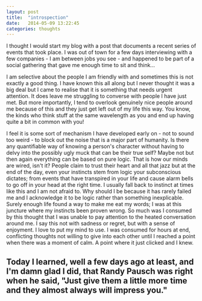 ```yaml
---
layout: post
title:  "introspection"
date:   2014-05-09 13:22:45
categories: thoughts
---
```


I thought I would start my blog with a post that documents a recent series of events that took place.
I was out of town for a few days interviewing with a few companies - I am between jobs you see - and happened to be part of a social gathering that gave me enough time to sit and think...

I am selective about the people I am friendly with and sometimes this is not exactly a good thing. I have known this all along but I never thought it was a big deal but I came to realise that it is something that needs urgent attention. It does leave me struggling to converse with people I have just met. But more importantly, I tend to overlook genuinely nice people around me because of this and they just get left out of my life this way. You know, the kinds who think stuff at the same wavelength as you and end up having quite a bit in common with you!

I feel it is some sort of mechanism I have developed early on - not to sound too weird - to block out the noise that is a major part of humanity. Is there any quantifiable way of knowing a person's character without having to delvy into the possibly ugly muck that can be their true self? Maybe not but then again everything can be based on pure logic. That is how our minds are wired, isn't it? People claim to trust their heart and all that jazz but at the end of the day, even your instincts stem from logic your subconscious dictates; from events that have transpired in your life and cause alarm bells to go off in your head at the right time. I usually fall back to instinct at times like this and I am not afraid to. Why should I be because it has rarely failed me and I acknowledge it to be logic rather than something inexplicable. Surely enough life found a way to make me eat my words; I was at this juncture where my instincts been proven wrong. So much was I consumed by this thought that I was unable to pay attention to the heated conversation around me. I say this not with sadness or regret, but with a sense of enjoyment. I love to put my mind to use. I was consumed for hours at end, conflicting thoughts not willing to give into each other until I reached a point when there was a moment of calm. A point where it just clicked and I knew.

Today I learned, well a few days ago at least, and I'm damn glad I did, that Randy Pausch was right when he said, "Just give them a little more time and they almost always will impress you."
---
